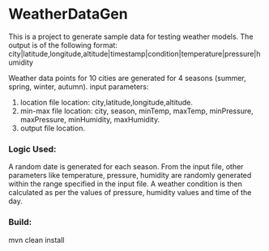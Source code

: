# WeatherDataGen

This is a project to generate sample data for testing weather models. 
The output is of the following format:
city|latitude,longitude,altitude|timestamp|condition|temperature|pressure|humidity

Weather data points for 10 cities are generated for 4 seasons (summer, spring, winter, autumn). 
input parameters:
  1. location file location: city,latitude,longitude,altitude.
  2. min-max file location: city, season, minTemp, maxTemp, minPressure, maxPressure, minHumidity, maxHumidity.
  3. output file location.

### Logic Used:
A random date is generated for each season. From the input file, other parameters like temperature, pressure, humidity are randomly generated within the range specified in the input file. A weather condition is then calculated as per the values of pressure, humidity values and time of the day.

### Build:
mvn clean install
